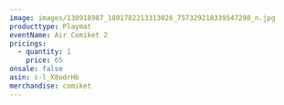 ```yaml
---
image: images/130918987_1801782213313026_757329218339547298_n.jpg
producttype: Playmat
eventName: Air Comiket 2
pricings:
  - quantity: 1
    price: 65
onsale: false
asin: s-l_X8odrHb
merchandise: comiket
---
```

